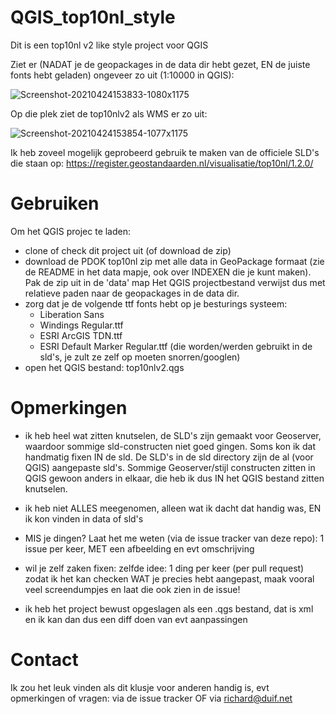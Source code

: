 # QGIS_top10nl_style

Dit is een top10nl v2 like style project voor QGIS

Ziet er (NADAT je de geopackages in de data dir hebt gezet, EN de juiste fonts hebt geladen) ongeveer zo uit (1:10000 in QGIS):

![Screenshot-20210424153833-1080x1175](https://user-images.githubusercontent.com/731673/115961228-c866ab00-a515-11eb-9309-7cf0f9606e9e.png)

Op die plek ziet de top10nlv2 als WMS er zo uit:

![Screenshot-20210424153854-1077x1175](https://user-images.githubusercontent.com/731673/115961207-abca7300-a515-11eb-947a-373c18cae51e.png)

Ik heb zoveel mogelijk geprobeerd gebruik te maken van de officiele SLD's die staan op: https://register.geostandaarden.nl/visualisatie/top10nl/1.2.0/

# Gebruiken

Om het QGIS projec te laden:

- clone of check dit project uit (of download de zip)
- download de PDOK top10nl zip met alle data in GeoPackage formaat (zie de README in het data mapje, ook over INDEXEN die je kunt maken). 
  Pak de zip uit in de 'data' map
  Het QGIS projectbestand verwijst dus met relatieve paden naar de geopackages in de data dir.
- zorg dat je de volgende ttf fonts hebt op je besturings systeem: 
  - Liberation Sans
  - Windings Regular.ttf
  - ESRI ArcGIS TDN.ttf
  - ESRI Default Marker Regular.ttf
  (die worden/werden gebruikt in de sld's, je zult ze zelf op moeten snorren/googlen)
 - open het QGIS bestand: top10nlv2.qgs
 
 # Opmerkingen
 
 - ik heb heel wat zitten knutselen, de SLD's zijn gemaakt voor Geoserver, waardoor sommige sld-constructen niet goed gingen. 
 Soms kon ik dat handmatig fixen IN de sld. De SLD's in de sld directory zijn de al (voor QGIS) aangepaste sld's.
 Sommige Geoserver/stijl constructen zitten in QGIS gewoon anders in elkaar, die heb ik dus IN het QGIS bestand zitten knutselen.
 
 - ik heb niet ALLES meegenomen, alleen wat ik dacht dat handig was, EN ik kon vinden in data of sld's
 - MIS je dingen? Laat het me weten (via de issue tracker van deze repo): 1 issue per keer, MET een afbeelding en evt omschrijving
 - wil je zelf zaken fixen: zelfde idee: 1 ding per keer (per pull request) zodat ik het kan checken WAT je precies hebt aangepast, maak vooral veel screendumpjes en laat die ook zien in de issue!
 - ik heb het project bewust opgeslagen als een .qgs bestand, dat is xml en ik kan dan dus een diff doen van evt aanpassingen
 
 # Contact
 
 Ik zou het leuk vinden als dit klusje voor anderen handig is, evt opmerkingen of vragen: via de issue tracker OF via richard@duif.net
 
 
 
 



